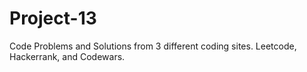 # Project-13
Code Problems and Solutions from 3 different coding sites. Leetcode, Hackerrank, and Codewars.
